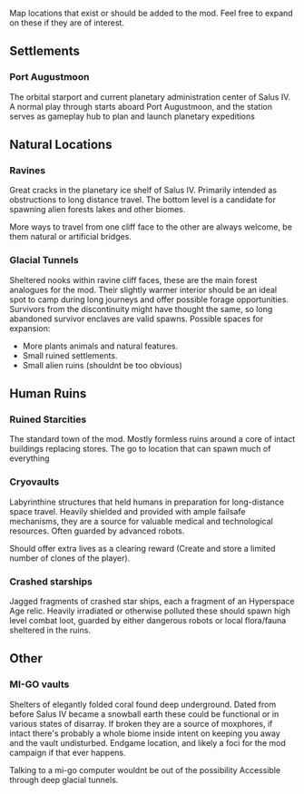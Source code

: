 Map locations that exist or should be added to the mod. Feel free to expand on these if they are of interest.


## Settlements

### Port Augustmoon

The orbital starport and current planetary administration center of Salus IV. A normal play through starts aboard Port Augustmoon, and the station serves as gameplay hub to plan and launch planetary  expeditions

## Natural Locations

### Ravines
Great cracks in the planetary ice shelf of Salus IV. Primarily intended as obstructions to long distance travel. The bottom level is a candidate for spawning alien forests lakes and other biomes.

More ways to travel from one cliff face to the other are always welcome, be them natural or artificial bridges.

### Glacial Tunnels
Sheltered nooks within ravine cliff faces, these are the main forest analogues for the mod. Their slightly warmer interior should be an ideal spot to camp during long journeys and offer possible forage opportunities. Survivors from the discontinuity might have thought the same, so long abandoned survivor enclaves are valid spawns.  Possible spaces for expansion:

- More plants animals and natural features.
- Small ruined settlements.
- Small alien ruins (shouldnt be too obvious)

## Human Ruins

### Ruined Starcities
The standard town of the mod. Mostly formless ruins around a core of intact buildings replacing stores. The go to location that can spawn much of everything

### Cryovaults
Labyrinthine structures that held humans in preparation for long-distance space travel. Heavily shielded and provided with ample failsafe mechanisms, they are a source for valuable medical and technological resources. Often guarded by advanced robots. 

Should offer extra lives as a clearing reward (Create and store a limited number of clones of the player).

### Crashed starships
Jagged fragments of crashed star ships, each a fragment of an Hyperspace Age relic. Heavily irradiated or otherwise polluted these should spawn high level combat loot, guarded by either dangerous robots or local flora/fauna sheltered in the ruins.

## Other

### MI-GO vaults
Shelters of elegantly folded coral found deep underground. Dated from before Salus IV became a snowball earth these could be functional or in various states of disarray. If broken they are a source of moxphores, if intact there's probably a whole biome inside intent on keeping you away and the vault undisturbed.  Endgame location, and likely a foci for the mod campaign if that ever happens.

Talking to a mi-go computer wouldnt be out of the possibility
Accessible through deep glacial tunnels.